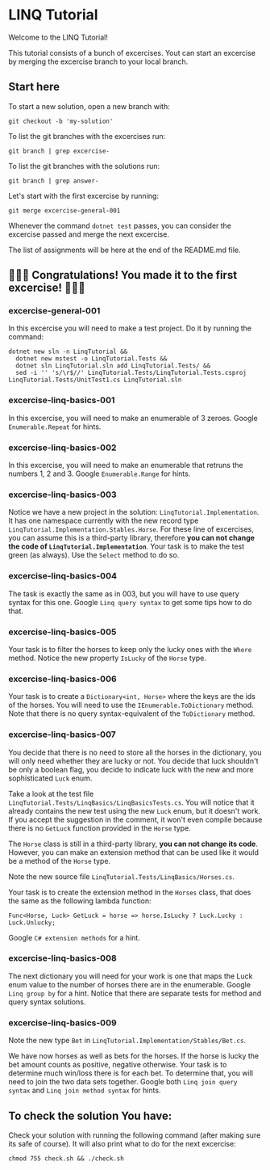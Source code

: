 # LINQ Tutorial

Welcome to the LINQ Tutorial!

This tutorial consists of a bunch of excercises. Yout can start an excercise by merging the excercise branch to your local branch.

## Start here
To start a new solution, open a new branch with:
```
git checkout -b 'my-solution'
```
To list the git branches with the excercises run:
```
git branch | grep excercise-
```
To list the git branches with the solutions run:
```
git branch | grep answer-
```
Let's start with the first excercise by running:
```
git merge excercise-general-001
```
Whenever the command `dotnet test` passes, you can consider the excercise passed and merge the next excercise.

The list of assignments will be here at the end of the README.md file.

## 🎉🎉🎉 Congratulations! You made it to the first excercise! 🎉🎉🎉

### excercise-general-001
In this excercise you will need to make a test project. Do it by running the command:
```
dotnet new sln -n LinqTutorial &&
  dotnet new mstest -o LinqTutorial.Tests &&
  dotnet sln LinqTutorial.sln add LinqTutorial.Tests/ &&
  sed -i '' 's/\r$//' LinqTutorial.Tests/LinqTutorial.Tests.csproj LinqTutorial.Tests/UnitTest1.cs LinqTutorial.sln
```

### excercise-linq-basics-001
In this excercise, you will need to make an enumerable of 3 zeroes. Google `Enumerable.Repeat` for hints.

### excercise-linq-basics-002
In this excercise, you will need to make an enumerable that retruns the numbers 1, 2 and 3. Google `Enumerable.Range` for hints.

### excercise-linq-basics-003
Notice we have a new project in the solution: `LinqTutorial.Implementation`. It has one namespace currently with the new record type `LinqTutorial.Implementation.Stables.Horse`. For these line of excercises, you can assume this is a third-party library, therefore **you can not change the code of `LinqTutorial.Implementation`**. Your task is to make the test green (as always). Use the `Select` method to do so.

### excercise-linq-basics-004
The task is exactly the same as in 003, but you will have to use query syntax for this one. Google `Linq query syntax` to get some tips how to do that.

### excercise-linq-basics-005
Your task is to filter the horses to keep only the lucky ones with the `Where` method. Notice the new property `IsLucky` of the `Horse` type.

### excercise-linq-basics-006
Your task is to create a `Dictionary<int, Horse>` where the keys are the ids of the horses. You will need to use the `IEnumerable.ToDictionary` method. Note that there is no query syntax-equivalent of the `ToDictionary` method.

### excercise-linq-basics-007
You decide that there is no need to store all the horses in the dictionary, you will only need whether they are lucky or not. You decide that luck shouldn't be only a boolean flag, you decide to indicate luck with the new and more sophisticated `Luck` enum.

Take a look at the test file `LinqTutorial.Tests/LinqBasics/LinqBasicsTests.cs`. You will notice that it already contains the new test using the new `Luck` enum, but it doesn't work. If you accept the suggestion in the comment, it won't even compile because there is no `GetLuck` function provided in the `Horse` type.

The `Horse` class is still in a third-party library, **you can not change its code**. However, you can make an extension method that can be used like it would be a method of the `Horse` type.

Note the new source file `LinqTutorial.Tests/LinqBasics/Horses.cs`.

Your task is to create the extension method in the `Horses` class, that does the same as the following lambda function:
```
Func<Horse, Luck> GetLuck = horse => horse.IsLucky ? Luck.Lucky : Luck.Unlucky;
```
Google `C# extension methods` for a hint.

### excercise-linq-basics-008
The next dictionary you will need for your work is one that maps the Luck enum value to the number of horses there are in the enumerable. Google `Linq group by` for a hint. Notice that there are separate tests for method and query syntax solutions.

### excercise-linq-basics-009
Note the new type `Bet` in `LinqTutorial.Implementation/Stables/Bet.cs`.

We have now horses as well as bets for the horses. If the horse is lucky the bet amount counts as positive, negative otherwise. Your task is to determine much win/loss there is for each bet. To determine that, you will need to join the two data sets together. Google both `Linq join query syntax` and `Linq join method syntax` for hints.


## To check the solution You have:
Check your solution with running the following command (after making sure its safe of course). It will also print what to do for the next excercise:
```
chmod 755 check.sh && ./check.sh
```
